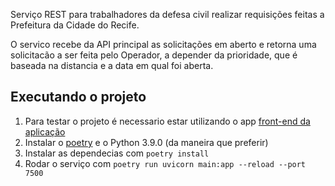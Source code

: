 Serviço REST para trabalhadores da defesa civil realizar requisições feitas a Prefeitura da Cidade do Recife.

O servico recebe da API principal as solicitações em aberto e retorna uma solicitacão a ser feita pelo Operador, 
a depender da prioridade, que é baseada na distancia e a data em qual foi aberta.

## Executando o projeto 

1. Para testar o projeto é necessario estar utilizando o app [front-end da aplicação](http://localhost:3000)
2. Instalar o [poetry](https://python-poetry.org/) e o Python 3.9.0 (da maneira que preferir)
3. Instalar as dependecias com `poetry install`
7. Rodar o serviço com `poetry run uvicorn main:app --reload --port 7500`